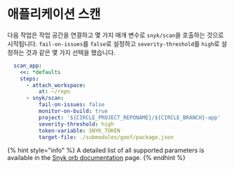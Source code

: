 # 애플리케이션 스캔

다음 작업은 작업 공간을 연결하고 몇 가지 매개 변수로 `snyk/scan`을 호출하는 것으로 시작됩니다. `fail-on-issues`를 `false`로 설정하고 `severity-threshold`를 `high`로 설정하는 것과 같은 몇 가지 선택을 했습니다.

```yaml
  scan_app:
    <<: *defaults
    steps:
      - attach_workspace:
          at: ~/repo
      - snyk/scan:
          fail-on-issues: false
          monitor-on-build: true
          project: '${CIRCLE_PROJECT_REPONAME}/${CIRCLE_BRANCH}-app'
          severity-threshold: high
          token-variable: SNYK_TOKEN
          target-file: ./submodules/goof/package.json
```

{% hint style="info" %}
A detailed list of all supported parameters is available in the [Snyk orb documentation](https://circleci.com/orbs/registry/orb/snyk/snyk#commands-scan) page.
{% endhint %}
